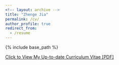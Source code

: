 ```yaml
---
<!-- layout: archive -->
title: "Zhenge Jia"
permalink: /cv/
author_profile: true
redirect_from:
  - /resume
---
```


{% include base_path %}

[Click to View My Up-to-date Curriculum Vitae [PDF]](http://zhengejia.github.io/files/Zhenge_Jia_CV-2023-May.pdf)
